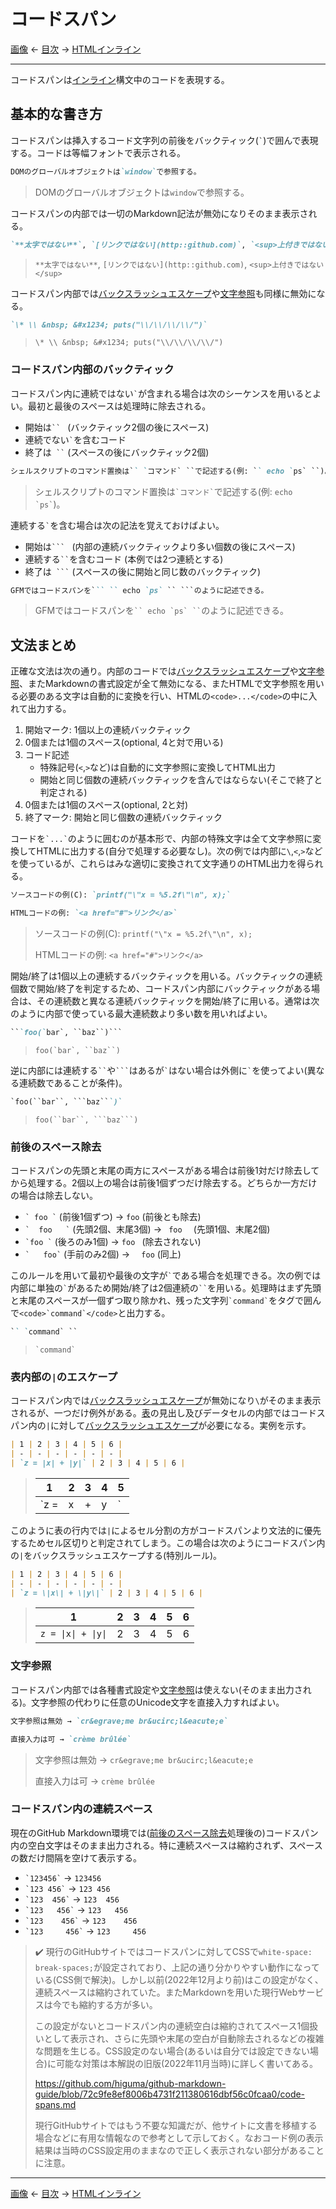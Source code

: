 # コードスパン

[画像]
← [目次] →
[HTMLインライン]

------------------------------------------------------------------------

コードスパンは[インライン]構文中のコードを表現する。

## 基本的な書き方

コードスパンは挿入するコード文字列の前後をバックティック(`` ` ``)で囲んで表現する。コードは等幅フォントで表示される。

```markdown
DOMのグローバルオブジェクトは`window`で参照する。
```

> DOMのグローバルオブジェクトは`window`で参照する。

コードスパンの内部では一切のMarkdown記法が無効になりそのまま表示される。

```markdown
`**太字ではない**`, `[リンクではない](http::github.com)`, `<sup>上付きではない</sup>`
```

> `**太字ではない**`, `[リンクではない](http::github.com)`, `<sup>上付きではない</sup>`

コードスパン内部では[バックスラッシュエスケープ]や[文字参照]も同様に無効になる。

```markdown
`\* \\ &nbsp; &#x1234; puts("\\/\\/\\/\\/")`
```

> `\* \\ &nbsp; &#x1234; puts("\\/\\/\\/\\/")`

### コードスパン内部のバックティック

コードスパン内に連続ではない`` ` ``が含まれる場合は次のシーケンスを用いるとよい。最初と最後のスペースは処理時に除去される。

* 開始は``` ``  ```&nbsp;(バックティック2個の後にスペース)
* 連続でない`` ` ``を含むコード
* 終了は```  `` ```&nbsp;(スペースの後にバックティック2個)

```markdown
シェルスクリプトのコマンド置換は`` `コマンド` ``で記述する(例: `` echo `ps` ``)。
```

> シェルスクリプトのコマンド置換は`` `コマンド` ``で記述する(例: `` echo `ps` ``)。

連続する`` ` ``を含む場合は次の記法を覚えておけばよい。

* 開始は```` ```  ````&nbsp;(内部の連続バックティックより多い個数の後にスペース)
* 連続する``` `` ```を含むコード (本例では2つ連続とする)
* 終了は````  ``` ````&nbsp;(スペースの後に開始と同じ数のバックティック)

```markdown
GFMではコードスパンを``` `` echo `ps` `` ```のように記述できる。
```

> GFMではコードスパンを``` `` echo `ps` `` ```のように記述できる。
## 文法まとめ

正確な文法は次の通り。内部のコードでは[バックスラッシュエスケープ]や[文字参照]、またMarkdownの書式設定が全て無効になる、またHTMLで文字参照を用いる必要のある文字は自動的に変換を行い、HTMLの`<code>...</code>`の中に入れて出力する。

1. 開始マーク: 1個以上の連続バックティック
2. 0個または1個のスペース(optional, 4と対で用いる)
3. コード記述
    * 特殊記号(`<`,`>`など)は自動的に文字参照に変換してHTML出力
    * 開始と同じ個数の連続バックティックを含んではならない(そこで終了と判定される)
4. 0個または1個のスペース(optional, 2と対)
5. 終了マーク: 開始と同じ個数の連続バックティック

コードを`` `...` ``のように囲むのが基本形で、内部の特殊文字は全て文字参照に変換してHTMLに出力する(自分で処理する必要なし)。次の例では内部に`\`,`<`,`>`などを使っているが、これらはみな適切に変換されて文字通りのHTML出力を得られる。

```markdown
ソースコードの例(C): `printf("\"x = %5.2f\"\n", x);`

HTMLコードの例: `<a href="#">リンク</a>`
```

> ソースコードの例(C): `printf("\"x = %5.2f\"\n", x);`
> 
> HTMLコードの例: `<a href="#">リンク</a>`

開始/終了は1個以上の連続するバックティックを用いる。バックティックの連続個数で開始/終了を判定するため、コードスパン内部にバックティックがある場合は、その連続数と異なる連続バックティックを開始/終了に用いる。通常は次のように内部で使っている最大連続数より多い数を用いればよい。

```markdown
```foo(`bar`, ``baz``)```
```

> ```foo(`bar`, ``baz``)```

逆に内部には連続する` `` `や` ``` `はあるが`` ` ``はない場合は外側に`` ` ``を使ってよい(異なる連続数であることが条件)。
```markdown
`foo(``bar``, ```baz```)`
```

> `foo(``bar``, ```baz```)`
### 前後のスペース除去

コードスパンの先頭と末尾の両方にスペースがある場合は前後1対だけ除去してから処理する。2個以上の場合は前後1個ずつだけ除去する。どちらか一方だけの場合は除去しない。

- `` ` foo ` `` (前後1個ずつ) → ` foo ` (前後とも除去)
- `` `  foo   ` `` (先頭2個、末尾3個) → `  foo   ` (先頭1個、末尾2個)
- `` `foo ` `` (後ろのみ1個) → `foo ` (除去されない)
- `` `   foo` `` (手前のみ2個) → `  foo` (同上)

このルールを用いて最初や最後の文字が`` ` ``である場合を処理できる。次の例では内部に単独の`` ` ``があるため開始/終了は2個連続の` `` `を用いる。処理時はまず先頭と末尾のスペースが一個ずつ取り除かれ、残った文字列`` `command` ``をタグで囲んで``<code>`command`</code>``と出力する。

```markdown
`` `command` ``
```

> `` `command` ``
### 表内部の`|`のエスケープ

コードスパン内では[バックスラッシュエスケープ]が無効になり`\`がそのまま表示されるが、一つだけ例外がある。[表]の見出し及びデータセルの内部ではコードスパン内の`|`に対して[バックスラッシュエスケープ]が必要になる。実例を示す。

```markdown
| 1 | 2 | 3 | 4 | 5 | 6 |
| - | - | - | - | - | - |
| `z = |x| + |y|` | 2 | 3 | 4 | 5 | 6 |
```

> | 1 | 2 | 3 | 4 | 5 | 
> | - | - | - | - | - |
> | `z = |x| + |y|` | 2 | 3 | 4 | 5 | 6 |

このように表の行内では`|`によるセル分割の方がコードスパンより文法的に優先するためセル区切りと判定されてしまう。この場合は次のようにコードスパン内の`|`をバックスラッシュエスケープする(特別ルール)。

```markdown
| 1 | 2 | 3 | 4 | 5 | 6 |
| - | - | - | - | - | - |
| `z = \|x\| + \|y\|` | 2 | 3 | 4 | 5 | 6 |
```

> | 1 | 2 | 3 | 4 | 5 | 6 |
> | - | - | - | - | - | - |
> | `z = \|x\| + \|y\|` | 2 | 3 | 4 | 5 | 6 |
### 文字参照

コードスパン内部では各種書式設定や[文字参照]は使えない(そのまま出力される)。文字参照の代わりに任意のUnicode文字を直接入力すればよい。

```markdown
文字参照は無効 → `cr&egrave;me br&ucirc;l&eacute;e`

直接入力は可 → `crème brûlée`
```

> 文字参照は無効 → `cr&egrave;me br&ucirc;l&eacute;e`
> 
> 直接入力は可 → `crème brûlée`

### コードスパン内の連続スペース

現在のGitHub Markdown環境では([前後のスペース除去](#前後のスペース除去)処理後の)コードスパン内の空白文字はそのまま出力される。特に連続スペースは縮約されず、スペースの数だけ間隔を空けて表示する。

- `` `123456` `` → `123456`
- `` `123 456` `` → `123 456`
- `` `123  456` `` → `123  456`
- `` `123   456` `` → `123   456`
- `` `123    456` `` → `123    456`
- `` `123     456` `` → `123     456`

> &#x2714;&#xFE0F; 現行のGitHubサイトではコードスパンに対してCSSで`white-space: break-spaces;`が設定されており、上記の通り分かりやすい動作になっている(CSS側で解決)。しかし以前(2022年12月より前)はこの設定がなく、連続スペースは縮約されていた。またMarkdownを用いた現行Webサービスは今でも縮約する方が多い。
> 
> この設定がないとコードスパン内の連続空白は縮約されてスペース1個扱いとして表示され、さらに先頭や末尾の空白が自動除去されるなどの複雑な問題を生じる。CSS設定のない場合(あるいは自分では設定できない場合)に可能な対策は本解説の旧版(2022年11月当時)に詳しく書いてある。
> 
> https://github.com/higuma/github-markdown-guide/blob/72c9fe8ef8006b4731f211380616dbf56c0fcaa0/code-spans.md
> 
> 現行GitHubサイトではもう不要な知識だが、他サイトに文書を移植する場合などに有用な情報なので参考として示しておく。なおコード例の表示結果は当時のCSS設定用のままなので正しく表示されない部分があることに注意。

------------------------------------------------------------------------

[画像]
← [目次] →
[HTMLインライン]

[HTMLインライン]: html-inlines.md
[インライン]: inlines.md
[バックスラッシュエスケープ]: characters.md#バックスラッシュエスケープ
[画像]: images.md
[表]: tables.md
[目次]: index.md#code-spans
[文字参照]: characters.md#文字参照
